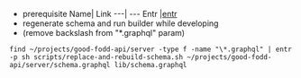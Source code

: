 - prerequisite
  Name| Link
  ---| ---
  Entr |[entr](https://github.com/eradman/entr)
- regenerate schema and run builder while developing
- (remove backslash from "\*.graphql" param) 
```
find ~/projects/good-fodd-api/server -type f -name "\*.graphql" | entr -p sh scripts/replace-and-rebuild-schema.sh ~/projects/good-fodd-api/server/schema.graphql lib/schema.graphql
```
